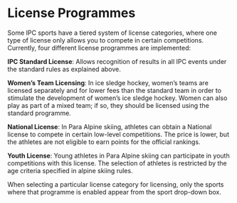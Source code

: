 # License Programmes

Some IPC sports have a tiered system of license categories, where one type of license only allows you to compete in certain competitions. Currently, four different license programmes are implemented:

**IPC Standard License**: Allows recognition of results in all IPC events under the standard rules as explained above.

**Women’s Team Licensing**: In ice sledge hockey, women’s teams are licensed separately and for lower fees than the standard team in order to stimulate the development of women’s ice sledge hockey. Women can also play as part of a mixed team; if so, they should be licensed using the standard programme.

**National License**: In Para Alpine skiing, athletes can obtain a National license to compete in certain low-level competitions. The price is lower, but the athletes are not eligible to earn points for the official rankings.

**Youth License**: Young athletes in Para Alpine skiing can participate in youth competitions with this license. The selection of athletes is restricted by the age criteria specified in alpine skiing rules.

When selecting a particular license category for licensing, only the sports where that programme is enabled appear from the sport drop-down box.


